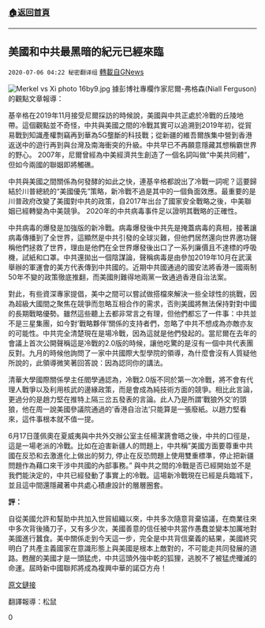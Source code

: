 ###  [:house:返回首頁](https://github.com/ourhimalayas/txt)
---

## 美國和中共最黑暗的紀元已經來臨
`2020-07-06 04:22 秘密翻译组` [轉載自GNews](https://gnews.org/zh-hant/255358/)

![Merkel vs Xi photo 16by9.jpg](https://s3.amazonaws.com/gnews-media-offload/wp-content/uploads/2020/07/06041726/1-15.png)
據彭博社專欄作家尼爾-弗格森(Niall Ferguson) 的觀點文章報導：

基辛格在2019年11月接受尼爾採訪的時候說，美國與中共正處於冷戰的丘陵地帶。這個觀點並不奇怪，中共與美國之間的冷戰其實可以追溯到2019年初，從貿易戰到知識產權剽竊再到華為5G壟斷的科技戰；從新疆的維吾爾族集中營到香港返送中的遊行再到與台灣及南海衝突的升級。中共早已不再願意隱藏其想稱霸世界的野心。 2007年，尼爾曾經為中美經濟共生創造了一個名詞叫做“中美共同體”，但如今兩國的聯姻即將觸礁。

中共與美國之間關係為何發酵的如此之快，連基辛格都說出了冷戰一詞呢？這要歸結於川普總統的“美國優先”策略，新冷戰不過是其中的一個負面效應。最重要的是川普政府改變了美國對中共的政策，自2017年出台了國家安全戰略之後，中美聯姻已經轉變為中美競爭。 2020年的中共病毒事件足以證明其戰略的正確性。

中共病毒的爆發是加強版的新冷戰。病毒爆發後中共先是掩蓋病毒的真相，接著讓病毒傳播到了全世界，這顯然是中共引發的全球災難，但他們居然還向世界邀功聲稱他們拯救了世界，理由是他們在全世界爆發後出口了一系列廉價且不達標的呼吸機，試紙和口罩。中共還拋出一個陰謀論，聲稱病毒是由參加2019年10月在武漢舉辦的軍運會的美方代表傳到中共國的。近期中共國通過的國安法將香港一國兩制50年不變的政策徹底推翻，而美國則難得地兩黨一致通過香港自治法案。

對此，有些資深專家提倡，美中之間可以嘗試做搭檔來解決一些全球性的挑戰，因為超級大國間之聚焦在競爭而忽略互相合作的需求，否則美國將無法保持對對中國的長期戰略優勢。雖然這些聽上去都非常言之有理，但他們都忘了一件事：中共並不是三星集團，如今對’戰略夥伴’關係的支持者們，忽略了中共不想成為亦敵亦友的可能性。中共完全清楚現在是場冷戰，因為這就是他們發起的。當尼爾在去年的會議上首次公開聲稱這是冷戰的2.0版的時候，讓他吃驚的是沒有一個中共代表團反對。九月的時候他詢問了一家中共國際大型學院的領導，為什麼會沒有人質疑他所說的，此領導微笑著回答說：因為認同你的講法。

清華大學國際關係學主任閻學通認為，冷戰2.0版不同於第一次冷戰，將不會有代理人戰爭以及利用核武的邊緣政策，而是會成為純技術方面的競爭。相比此言論，更過分的是趙力堅在推特上隔三岔五發表的言論。此人乃是所謂’戰狼外交’的頭狼，他在周一說美國參議院通過的’香港自治法’只能算是一張廢紙。以趙力堅看來，這件事根本就不值一提。

6月17日蓬佩奧在夏威夷與中共外交辦公室主任楊潔篪會晤之後，中共的口徑是，這是一場老派的冷戰。比如在迫害新疆人的問題上，中共稱”美國方面要尊重中共國在反恐和去激進化上做出的努力, 停止在反恐問題上使用雙重標準，停止把新疆問題作為藉口來干涉中共國的內部事務。” 與中共之間的冷戰是否已經開始並不是我們能決定的，中共已經發動了事實上的冷戰。這場新冷戰現在已經是兵臨城下，並且這中間還隱藏著中共處心積慮設計的層層圈套。

**評：**

自從美國允許和幫助中共加入世貿組織以來，中共多次隨意背棄協議，在商業往來中多次背後捅刀子，又有多少次，美國善意的信任被中共當作愚蠢並變本加厲地對美國進行蠶食。美中關係走到今天這一步，完全是中共背信棄義的結果，美國終究明白了共產主義國家在意識形態上與美國是根本上敵對的，不可能走共同發展的道路。甦醒的美國才是一頭猛虎，中共這頭外強中乾的狐狸，逃脫不了被猛虎殲滅的命運。屆時新中國聯邦將成為複興中華的諾亞方舟！

[原文鏈接](https://english.aawsat.com/home/article/2372386/niall-ferguson/america-and-china-are-entering-dark-forest)

翻譯報導：松鼠

0
